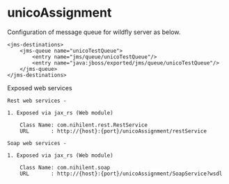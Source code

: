 # unicoAssignment

Configuration of message queue for wildfly server as below.

    <jms-destinations>
		<jms-queue name="unicoTestQueue">
			<entry name="jms/queue/unicoTestQueue"/>
			<entry name="java:jboss/exported/jms/queue/unicoTestQueue"/>
		</jms-queue>
	</jms-destinations>


Exposed web services

    Rest web services -

    1. Exposed via jax_rs (Web module)

        Class Name: com.nihilent.rest.RestService
        URL       : http://{host}:{port}/unicoAssignment/restService

    Soap web services -

    1. Exposed via jax_rs (Web module)

        Class Name: com.nihilent.soap
        URL       : http://{host}:{port}/unicoAssignment/SoapService?wsdl


